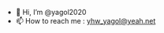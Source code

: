 - 👋 Hi, I’m @yagol2020
- 📫 How to reach me : yhw_yagol@yeah.net

<!---
yagol2020/yagol2020 is a ✨ special ✨ repository because its `README.md` (this file) appears on your GitHub profile.
You can click the Preview link to take a look at your changes.
--->
